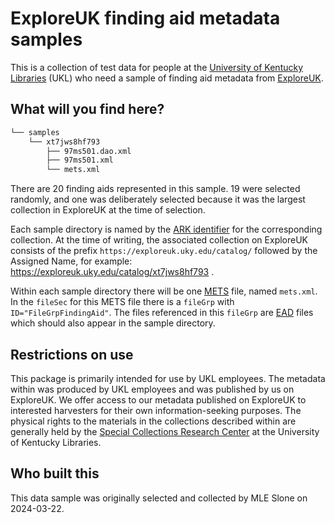 # ExploreUK finding aid metadata samples

This is a collection of test data for people at the 
[University of Kentucky Libraries](https://libraries.uky.edu) (UKL)
who need a sample of finding aid metadata from
[ExploreUK](https://exploreuk.uky.edu).

## What will you find here?

```bash
└── samples
    └── xt7jws8hf793
        ├── 97ms501.dao.xml
        ├── 97ms501.xml
        └── mets.xml
```

There are 20 finding aids represented in this sample. 19 were selected randomly, and
one was deliberately selected because it was the largest collection in ExploreUK at
the time of selection.

Each sample directory is named by the [ARK identifier](https://arks.org/about/) for the
corresponding collection. At the time of writing, the associated collection on ExploreUK
consists of the prefix `https://exploreuk.uky.edu/catalog/` followed by the Assigned Name,
for example: https://exploreuk.uky.edu/catalog/xt7jws8hf793 .

Within each sample directory there will be one [METS](https://www.loc.gov/standards/mets/) file,
named `mets.xml`. In the `fileSec` for this METS file there is a `fileGrp` with `ID="FileGrpFindingAid"`.
The files referenced in this `fileGrp` are [EAD](https://loc.gov/ead/) files which should also
appear in the sample directory.

## Restrictions on use

This package is primarily intended for use by UKL employees. The metadata
within was produced by UKL employees and was published by us on ExploreUK.
We offer access to our metadata published on ExploreUK to interested harvesters for their
own information-seeking purposes. The physical rights to the materials in
the collections described within are generally held by the
[Special Collections Research Center](https://libraries.uky.edu/locations/special-collections-research-center)
at the University of Kentucky Libraries.

## Who built this

This data sample was originally selected and collected by MLE Slone on 2024-03-22.
